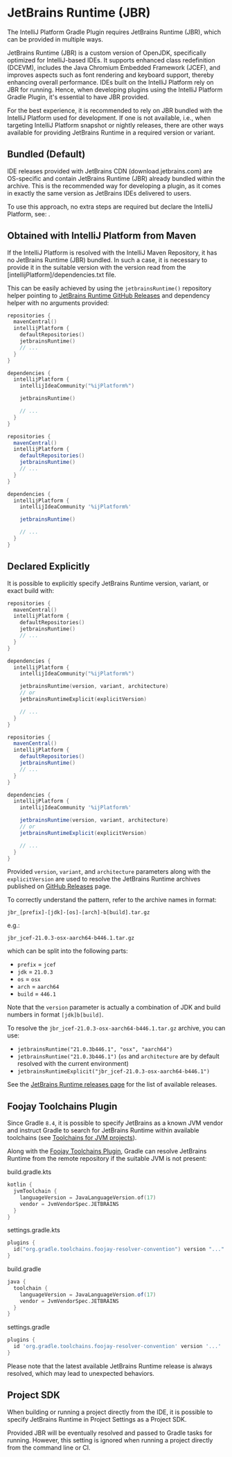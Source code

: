 <!-- Copyright 2000-2024 JetBrains s.r.o. and contributors. Use of this source code is governed by the Apache 2.0 license. -->

# JetBrains Runtime (JBR)

<link-summary>The IntelliJ Platform Gradle Plugin requires JetBrains Runtime (JBR), which can be provided in multiple ways.</link-summary>

<include from="tools_intellij_platform_gradle_plugin.md" element-id="faq"/>

JetBrains Runtime (JBR) is a custom version of OpenJDK, specifically optimized for IntelliJ-based IDEs. It supports enhanced class redefinition (DCEVM), includes the Java Chromium Embedded Framework (JCEF), and improves aspects such as font rendering and keyboard support, thereby enhancing overall performance.
IDEs built on the IntelliJ Platform rely on JBR for running.
Hence, when developing plugins using the IntelliJ Platform Gradle Plugin, it's essential to have JBR provided.

For the best experience, it is recommended to rely on JBR bundled with the IntelliJ Platform used for development.
If one is not available, i.e., when targeting IntelliJ Platform snapshot or nightly releases, there are other ways available for providing JetBrains Runtime in a required version or variant.

## Bundled (Default)

IDE releases provided with JetBrains CDN (download.jetbrains.com) are OS-specific and contain JetBrains Runtime (JBR) already bundled within the archive.
This is the recommended way for developing a plugin, as it comes in exactly the same version as JetBrains IDEs delivered to users.

To use this approach, no extra steps are required but declare the IntelliJ Platform, see: [](tools_intellij_platform_gradle_plugin_dependencies_extension.md#target-platforms).

## Obtained with IntelliJ Platform from Maven

If the IntelliJ Platform is resolved with the IntelliJ Maven Repository, it has no JetBrains Runtime (JBR) bundled.
In such a case, it is necessary to provide it in the suitable version with the version read from the <path>[intellijPlatform]/dependencies.txt</path> file.

This can be easily achieved by using the `jetbrainsRuntime()` repository helper pointing to [JetBrains Runtime GitHub Releases](https://github.com/JetBrains/JetBrainsRuntime/releases/) and dependency helper with no arguments provided:

<tabs group="languages">
<tab title="Kotlin" group-key="kotlin">

```kotlin
repositories {
  mavenCentral()
  intellijPlatform {
    defaultRepositories()
    jetbrainsRuntime()
    // ...
  }
}

dependencies {
  intellijPlatform {
    intellijIdeaCommunity("%ijPlatform%")

    jetbrainsRuntime()

    // ...
  }
}
```

</tab>
<tab title="Groovy" group-key="groovy">

```groovy
repositories {
  mavenCentral()
  intellijPlatform {
    defaultRepositories()
    jetbrainsRuntime()
    // ...
  }
}

dependencies {
  intellijPlatform {
    intellijIdeaCommunity '%ijPlatform%'

    jetbrainsRuntime()

    // ...
  }
}
```

</tab>
</tabs>


## Declared Explicitly

It is possible to explicitly specify JetBrains Runtime version, variant, or exact build with:

<tabs group="languages">
<tab title="Kotlin" group-key="kotlin">

```kotlin
repositories {
  mavenCentral()
  intellijPlatform {
    defaultRepositories()
    jetbrainsRuntime()
    // ...
  }
}

dependencies {
  intellijPlatform {
    intellijIdeaCommunity("%ijPlatform%")

    jetbrainsRuntime(version, variant, architecture)
    // or
    jetbrainsRuntimeExplicit(explicitVersion)

    // ...
  }
}
```

</tab>
<tab title="Groovy" group-key="groovy">

```groovy
repositories {
  mavenCentral()
  intellijPlatform {
    defaultRepositories()
    jetbrainsRuntime()
    // ...
  }
}

dependencies {
  intellijPlatform {
    intellijIdeaCommunity '%ijPlatform%'

    jetbrainsRuntime(version, variant, architecture)
    // or
    jetbrainsRuntimeExplicit(explicitVersion)

    // ...
  }
}
```

</tab>
</tabs>


Provided `version`, `variant`, and `architecture` parameters along with the `explicitVersion` are used to resolve the JetBrains Runtime archives published on [GitHub Releases](https://github.com/JetBrains/JetBrainsRuntime/releases/) page.

To correctly understand the pattern, refer to the archive names in format:
```
jbr_[prefix]-[jdk]-[os]-[arch]-b[build].tar.gz
```
e.g.:
```
jbr_jcef-21.0.3-osx-aarch64-b446.1.tar.gz
```
which can be split into the following parts:

- `prefix` = `jcef`
- `jdk` = `21.0.3`
- `os` = `osx`
- `arch` = `aarch64`
- `build` = `446.1`

Note that the `version` parameter is actually a combination of JDK and build numbers in format `[jdk]b[build]`.

To resolve the `jbr_jcef-21.0.3-osx-aarch64-b446.1.tar.gz` archive, you can use:
- `jetbrainsRuntime("21.0.3b446.1", "osx", "aarch64")`
- `jetbrainsRuntime("21.0.3b446.1")` (`os` and `architecture` are by default resolved with the current environment)
- `jetbrainsRuntimeExplicit("jbr_jcef-21.0.3-osx-aarch64-b446.1")`

See the [JetBrains Runtime releases page](https://github.com/JetBrains/JetBrainsRuntime/releases) for the list of available releases.

## Foojay Toolchains Plugin

Since Gradle `8.4`, it is possible to specify JetBrains as a known JVM vendor and instruct Gradle to search for JetBrains Runtime within available toolchains (see [Toolchains for JVM projects](https://docs.gradle.org/current/userguide/toolchains.html)).

Along with the [Foojay Toolchains Plugin](https://github.com/gradle/foojay-toolchains), Gradle can resolve JetBrains Runtime from the remote repository if the suitable JVM is not present:

<tabs group="languages">
<tab title="Kotlin" group-key="kotlin">

<path>build.gradle.kts</path>
```kotlin
kotlin {
  jvmToolchain {
    languageVersion = JavaLanguageVersion.of(17)
    vendor = JvmVendorSpec.JETBRAINS
  }
}
```

<path>settings.gradle.kts</path>
```kotlin
plugins {
  id("org.gradle.toolchains.foojay-resolver-convention") version "..."
}
```

</tab>
<tab title="Groovy" group-key="groovy">

<path>build.gradle</path>
```groovy
java {
  toolchain {
    languageVersion = JavaLanguageVersion.of(17)
    vendor = JvmVendorSpec.JETBRAINS
  }
}
```

<path>settings.gradle</path>
```groovy
plugins {
  id 'org.gradle.toolchains.foojay-resolver-convention' version '...'
}
```

</tab>
</tabs>


Please note that the latest available JetBrains Runtime release is always resolved, which may lead to unexpected behaviors.

## Project SDK

When building or running a project directly from the IDE, it is possible to specify JetBrains Runtime in Project Settings as a Project SDK.

Provided JBR will be eventually resolved and passed to Gradle tasks for running.
However, this setting is ignored when running a project directly from the command line or CI.
